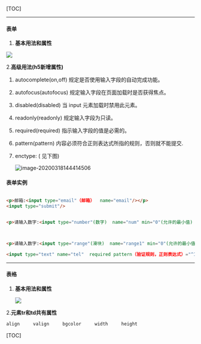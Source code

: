 [TOC]

***



#### 表单

1. **基本用法和属性**

![](C:\Users\chenz\Desktop\git\笔记\HTML\图片\表单.jpg)

2.**高级用法(h5新增属性)**

1. autocomplete(on,off)      规定是否使用输入字段的自动完成功能。

2. autofocus(autofocus)      规定输入字段在页面加载时是否获得焦点。

3. disabled(disabled)            当 input 元素加载时禁用此元素。

4. readonly(readonly)           规定输入字段为只读。

5. required(required)            指示输入字段的值是必需的。

6. pattern(pattern)                 内容必须符合正则表达式所指的规则，否则就不能提交.

7. enctype:                                ( 见下图)

    ![image-20200318144414506](C:\Users\chenz\AppData\Roaming\Typora\typora-user-images\image-20200318144414506.png)



#### 表单实例

```html

<p>邮箱:<input type="email"（邮箱）  name="email"/></p>
<input type="submit"/>


<p>请输入数字:<input type="number"(数字)  name="num" min="0"(允许的最小值) max="100"(允许的最大值) step(合法的数字间隔)="10"/></p>



<p>请输入数字:<input type="range"(滑块)  name="range1" min="0"(允许的最小值) max="10"(允许的最大值) step(合法的数字间隔)="2"/></p>

<input type="text" name="tel"  required pattern（验证规则，正则表达式）="^1[358]\d{9}" />

```



***

#### 表格

1. **基本用法和属性**

    ![](C:\Users\chenz\Desktop\git\笔记\HTML\图片\表格.jpg)

    

2.**元素tr和td共有属性**

```html
align     valign     bgcolor     width     height     
```



[TOC]
